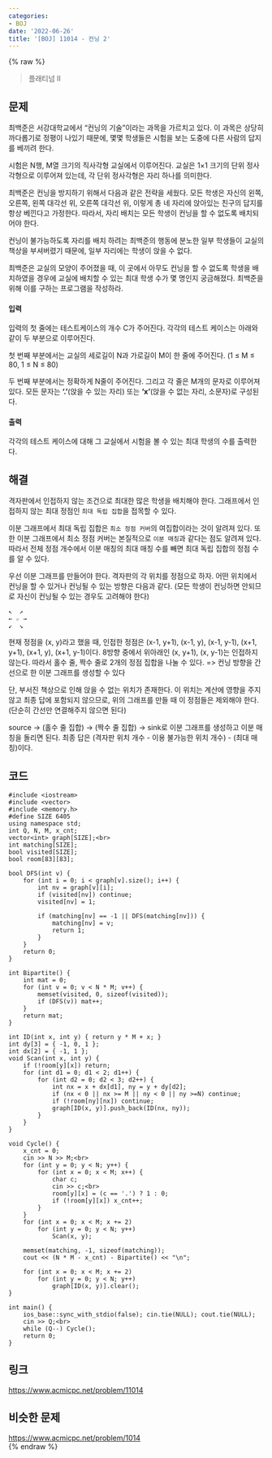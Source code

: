 ```yaml
---
categories:
- BOJ
date: '2022-06-26'
title: '[BOJ] 11014 - 컨닝 2'
---
```


{% raw %}
> 플래티넘 II<br>

## 문제
최백준은 서강대학교에서 “컨닝의 기술”이라는 과목을 가르치고 있다. 이 과목은 상당히 까다롭기로 정평이 나있기 때문에, 몇몇 학생들은 시험을 보는 도중에 다른 사람의 답지를 베끼려 한다.

시험은 N행, M열 크기의 직사각형 교실에서 이루어진다. 교실은 1×1 크기의 단위 정사각형으로 이루어져 있는데, 각 단위 정사각형은 자리 하나를 의미한다.

최백준은 컨닝을 방지하기 위해서 다음과 같은 전략을 세웠다. 모든 학생은 자신의 왼쪽, 오른쪽, 왼쪽 대각선 위, 오른쪽 대각선 위, 이렇게 총 네 자리에 앉아있는 친구의 답지를 항상 베낀다고 가정한다. 따라서, 자리 배치는 모든 학생이 컨닝을 할 수 없도록 배치되어야 한다.

컨닝이 불가능하도록 자리를 배치 하려는 최백준의 행동에 분노한 일부 학생들이 교실의 책상을 부셔버렸기 때문에, 일부 자리에는 학생이 앉을 수 없다.

최백준은 교실의 모양이 주어졌을 때, 이 곳에서 아무도 컨닝을 할 수 없도록 학생을 배치하였을 경우에 교실에 배치할 수 있는 최대 학생 수가 몇 명인지 궁금해졌다. 최백준을 위해 이를 구하는 프로그램을 작성하라.

#### 입력
입력의 첫 줄에는 테스트케이스의 개수 C가 주어진다. 각각의 테스트 케이스는 아래와 같이 두 부분으로 이루어진다.

첫 번째 부분에서는 교실의 세로길이 N과 가로길이 M이 한 줄에 주어진다. (1 ≤ M ≤ 80, 1 ≤ N ≤ 80)

두 번째 부분에서는 정확하게 N줄이 주어진다. 그리고 각 줄은 M개의 문자로 이루어져있다. 모든 문자는 **‘.’**(앉을 수 있는 자리) 또는 **‘x’**(앉을 수 없는 자리, 소문자)로 구성된다.

#### 출력
각각의 테스트 케이스에 대해 그 교실에서 시험을 볼 수 있는 최대 학생의 수를 출력한다.

## 해결
격자판에서 인접하지 않는 조건으로 최대한 많은 학생을 배치해야 한다. 그래프에서 인접하지 않는 최대 정점인 `최대 독립 집합`을 접목할 수 있다.

이분 그래프에서 최대 독립 집합은 `최소 정점 커버`의 여집합이라는 것이 알려져 있다. 또한 이분 그래프에서 최소 정점 커버는 본질적으로 `이분 매칭`과 같다는 점도 알려져 있다. 따라서 전체 정점 개수에서 이분 매칭의 최대 매칭 수를 빼면 최대 독립 집합의 정점 수를 알 수 있다.

우선 이분 그래프를 만들어야 한다. 격자판의 각 위치를 정점으로 하자. 어떤 위치에서 컨닝을 할 수 있거나 컨닝될 수 있는 방향은 다음과 같다. (모든 학생이 컨닝하면 안되므로 자신이 컨닝될 수 있는 경우도 고려해야 한다)
```
↖  ↗
← ☆ →
↙  ↘
```
현재 정점을 (x, y)라고 했을 때, 인접한 정점은 (x-1, y+1), (x-1, y), (x-1, y-1), (x+1, y+1), (x+1, y), (x+1, y-1)이다. 8방향 중에서 위아래인 (x, y+1), (x, y-1)는 인접하지 않는다. 따라서 홀수 줄, 짝수 줄로 2개의 정점 집합을 나눌 수 있다. => 컨닝 방향을 간선으로 한 이분 그래프를 생성할 수 있다<br>

단, 부서진 책상으로 인해 앉을 수 없는 위치가 존재한다. 이 위치는 계산에 영향을 주지 않고 최종 답에 포함되지 않으므로, 위의 그래프를 만들 때 이 정점들은 제외해야 한다. (단순히 간선만 연결해주지 않으면 된다)

source → (홀수 줄 집합) → (짝수 줄 집합) → sink로 이분 그래프를 생성하고 이분 매칭을 돌리면 된다. 최종 답은 (격자판 위치 개수 - 이용 불가능한 위치 개수) - (최대 매칭)이다.

## 코드
```
#include <iostream>
#include <vector>
#include <memory.h>
#define SIZE 6405
using namespace std;
int Q, N, M, x_cnt;
vector<int> graph[SIZE];<br>
int matching[SIZE];
bool visited[SIZE];
bool room[83][83];

bool DFS(int v) {
	for (int i = 0; i < graph[v].size(); i++) {
		int nv = graph[v][i];
		if (visited[nv]) continue;
		visited[nv] = 1;

		if (matching[nv] == -1 || DFS(matching[nv])) {
			matching[nv] = v;
			return 1;
		}
	}
	return 0;
}

int Bipartite() {
	int mat = 0;
	for (int v = 0; v < N * M; v++) {
		memset(visited, 0, sizeof(visited));
		if (DFS(v)) mat++;
	}
	return mat;
}

int ID(int x, int y) { return y * M + x; }
int dy[3] = { -1, 0, 1 };
int dx[2] = { -1, 1 };
void Scan(int x, int y) {
	if (!room[y][x]) return;
	for (int d1 = 0; d1 < 2; d1++) {
		for (int d2 = 0; d2 < 3; d2++) {
			int nx = x + dx[d1], ny = y + dy[d2];
			if (nx < 0 || nx >= M || ny < 0 || ny >=N) continue;
			if (!room[ny][nx]) continue;
			graph[ID(x, y)].push_back(ID(nx, ny));
		}
	}
}

void Cycle() {
	x_cnt = 0;
	cin >> N >> M;<br>
	for (int y = 0; y < N; y++) {
		for (int x = 0; x < M; x++) {
			char c;
			cin >> c;<br>
			room[y][x] = (c == '.') ? 1 : 0;
			if (!room[y][x]) x_cnt++;
		}
	}
	for (int x = 0; x < M; x += 2)
		for (int y = 0; y < N; y++)
			Scan(x, y);
	
	memset(matching, -1, sizeof(matching));
	cout << (N * M - x_cnt) - Bipartite() << "\n";

	for (int x = 0; x < M; x += 2)
		for (int y = 0; y < N; y++)
			graph[ID(x, y)].clear();
}

int main() {
	ios_base::sync_with_stdio(false); cin.tie(NULL); cout.tie(NULL);
	cin >> Q;<br>
	while (Q--) Cycle();
	return 0;
}
```

## 링크
https://www.acmicpc.net/problem/11014<br>

## 비슷한 문제
https://www.acmicpc.net/problem/1014<br>
{% endraw %}